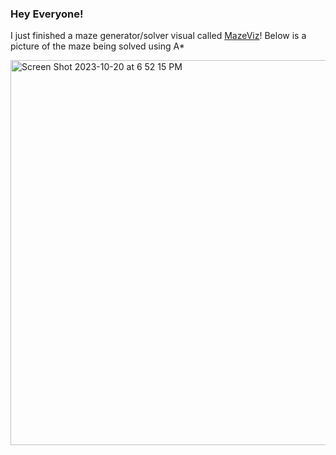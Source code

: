 ### Hey Everyone!

I just finished a maze generator/solver visual called [MazeViz](https://github.com/Thomas-Edwards/MazeViz)!
Below is a picture of the maze being solved using A*

<img width="616" alt="Screen Shot 2023-10-20 at 6 52 15 PM" src="https://github.com/Thomas-Edwards/Thomas-Edwards/assets/45698475/c5f0f384-9d3a-4856-bd8a-deeb155e8347">
